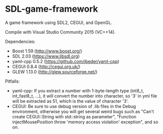 # SDL-game-framework
A game framework using SDL2, CEGUI, and OpenGL.

Compile with Visual Studio Community 2015 (VC++14).


Dependencies:
  - Boost 1.59 (http://www.boost.org/)
  - SDL 2.03 (https://www.libsdl.org)
  - yaml-cpp 0.5.2 (https://github.com/jbeder/yaml-cpp)
  - CEGUI 0.8.4 (http://cegui.org.uk/)
  - GLEW 1.13.0 (http://glew.sourceforge.net/)


Pitfalls:
  - yaml-cpp: If you extract a number with 1-byte-length type (int8_t, int_fast8_t, ...),
    it will convert the number into character, so '3' in yml file will be extracted as 51,
    which is the value of character '3'.
  - CEGUI: Be sure to use debug version of .lib files in the Debug environment, otherwise you will
    get several weird bugs such as "Can't create CEGUI::String with std::string as parameter",
    "Function injectMousePosition throw 'memory access violation' exception", and so on.
